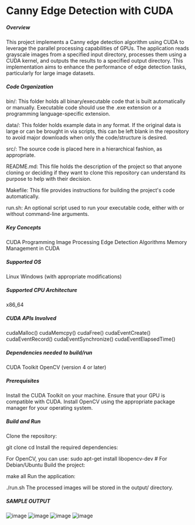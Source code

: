 # Canny Edge Detection with CUDA

##### Overview

This project implements a Canny edge detection algorithm using CUDA to leverage the parallel processing capabilities of GPUs. The application reads grayscale images from a specified input directory, processes them using a CUDA kernel, and outputs the results to a specified output directory. This implementation aims to enhance the performance of edge detection tasks, particularly for large image datasets.

##### Code Organization

bin/: This folder holds all binary/executable code that is built automatically or manually. Executable code should use the .exe extension or a programming language-specific extension.

data/: This folder holds example data in any format. If the original data is large or can be brought in via scripts, this can be left blank in the repository to avoid major downloads when only the code/structure is desired.

src/: The source code is placed here in a hierarchical fashion, as appropriate.

README.md: This file holds the description of the project so that anyone cloning or deciding if they want to clone this repository can understand its purpose to help with their decision.

Makefile: This file provides instructions for building the project's code automatically.

run.sh: An optional script used to run your executable code, either with or without command-line arguments.

##### Key Concepts

CUDA Programming
Image Processing
Edge Detection Algorithms
Memory Management in CUDA

##### Supported OS
Linux
Windows (with appropriate modifications)

##### Supported CPU Architecture

x86_64

##### CUDA APIs Involved
cudaMalloc()
cudaMemcpy()
cudaFree()
cudaEventCreate()
cudaEventRecord()
cudaEventSynchronize()
cudaEventElapsedTime()

##### Dependencies needed to build/run
CUDA Toolkit
OpenCV (version 4 or later)

##### Prerequisites

Install the CUDA Toolkit on your machine. Ensure that your GPU is compatible with CUDA.
Install OpenCV using the appropriate package manager for your operating system.


##### Build and Run
Clone the repository:

git clone <repository-url>
cd <repository-directory>
Install the required dependencies:

For OpenCV, you can use:
sudo apt-get install libopencv-dev  # For Debian/Ubuntu
Build the project:

make all
Run the application:

./run.sh
The processed images will be stored in the output/ directory.
##### SAMPLE OUTPUT
![image](https://github.com/user-attachments/assets/c924fb35-d1d3-40de-9b7e-4eb6a709bbb6)
![image](https://github.com/user-attachments/assets/5b6c3bd3-64e6-47dc-9aa5-c166eab570e3)
![image](https://github.com/user-attachments/assets/45a614cd-0d81-42db-8bd0-4f2612ed5cdb)
![image](https://github.com/user-attachments/assets/35163c25-b469-4744-a451-7b13dbd4d0ad)


